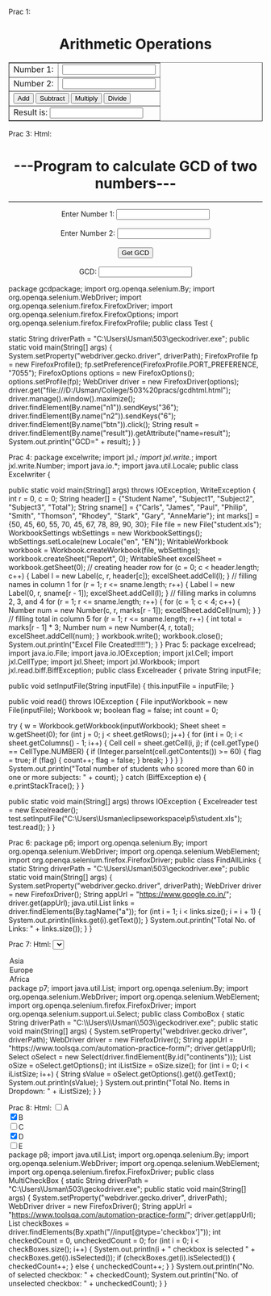 Prac 1:
<html>
<head>
<title>prac1</title>
<script>
 function calculate(operation) {
 var num1 = parseInt(document.arithmetic.n1.value);
 var num2 = parseInt(document.arithmetic.n2.value);
 var result;
 switch (operation) {
 case 'add': result = num1 + num2; break;
 case 'sub': result = num1 - num2; break;
 case 'mul': result = num1 * num2; break;
 case 'div': result = num1 / num2; break;
 }
 document.arithmetic.res.value = result;
 }
</script>
</head>
<body>
 <h1 align="center"> Arithmetic Operations </h1>
 <form name="arithmetic">
 <table border="1" align="center">
 <tr>
 <td>Number 1: </td>
 <td><input type="text" name="n1" size="20"></td>
 </tr>
 <tr>
 <td>Number 2: </td>
 <td><input type="text" name="n2" size="20"></td>
 </tr>
 <tr>
 <td colspan="2">
 <input type="button" value="Add" onclick="calculate('add')">
 <input type="button" value="Subtract" onclick="calculate('sub')">
 <input type="button" value="Multiply" onclick="calculate('mul')">
 <input type="button" value="Divide" onclick="calculate('div')">
 </td>
 </tr>
 <tr>
 <td colspan="2">Result is: <input type="text" name="res" size="20"></td>
 </tr>
 </table>
 </form>
</body>
</html>


Prac 3:
Html:
<html> 
<head> 
<script type="text/javascript"> function gcd() 
{ 
var x,y; 
x=parseInt(document.myform.n1.value); 
y=parseInt(document.myform.n2.value); 
while(x!=y) 
{ 
if(x>y){x=x-y;} 
else{y=y-x;} 
} 
document.myform.result.value=x; 
} 
</script> 
</head> 
<body> 
<center> 
<h1>---Program to calculate GCD of two numbers---</h1> 
<hr color="red"> 
<form name="myform"> 
Enter Number 1: <input type="text" name="n1" value=""> <br> <br> 
Enter Number 2: <input type="text" name="n2" value=""> <br> <br> 
<input type="button" name="btn" value="Get GCD" onClick="gcd()"><br><br> 
GCD: <input type="text" name="result" value=""> 
</form> 
</center> 
</body> 
</html> 
package gcdpackage; 
import org.openqa.selenium.By; 
import org.openqa.selenium.WebDriver; 
import org.openqa.selenium.firefox.FirefoxDriver; 
import org.openqa.selenium.firefox.FirefoxOptions; 
import org.openqa.selenium.firefox.FirefoxProfile; 
public class Test { 
 
 static String driverPath = "C:\\Users\\Usman\\503\\geckodriver.exe"; 
 public static void main(String[] args) { 
 System.setProperty("webdriver.gecko.driver", driverPath); 
 FirefoxProfile fp = new FirefoxProfile(); 
 fp.setPreference(FirefoxProfile.PORT_PREFERENCE, "7055"); 
 FirefoxOptions options = new FirefoxOptions(); 
 options.setProfile(fp); 
 WebDriver driver = new FirefoxDriver(options); 
 driver.get("file:///D:/Usman/College/503%20pracs/gcdhtml.html"); 
 driver.manage().window().maximize(); 
 driver.findElement(By.name("n1")).sendKeys("36"); 
 driver.findElement(By.name("n2")).sendKeys("6"); 
 driver.findElement(By.name("btn")).click(); 
 String result = driver.findElement(By.name("result")).getAttribute("name=result"); 
 System.out.println("GCD=" + result); 
 } 
}


Prac 4:
package excelwrite; 
import jxl.*; 
import jxl.write.*; 
import jxl.write.Number; 
import java.io.*; 
import java.util.Locale; 
public class Excelwriter { 
 
 public static void main(String[] args) throws IOException, WriteException { 
 int r = 0, c = 0; 
 String header[] = {"Student Name", "Subject1", "Subject2", "Subject3", "Total"}; 
 String sname[] = {"Carls", "James", "Paul", "Philip", "Smith", "Thomson", "Rhodey", "Stark", "Gary", 
"AnneMarie"}; 
 int marks[] = {50, 45, 60, 55, 70, 45, 67, 78, 89, 90, 30}; 
 File file = new File("student.xls"); 
 WorkbookSettings wbSettings = new WorkbookSettings(); 
 wbSettings.setLocale(new Locale("en", "EN")); 
 WritableWorkbook workbook = Workbook.createWorkbook(file, wbSettings); 
 workbook.createSheet("Report", 0); 
 WritableSheet excelSheet = workbook.getSheet(0); 
 // creating header row
 for (c = 0; c < header.length; c++) { 
 Label l = new Label(c, r, header[c]); 
 excelSheet.addCell(l); 
 } 
 // filling names in column 1
 for (r = 1; r <= sname.length; r++) { 
 Label l = new Label(0, r, sname[r - 1]); 
 excelSheet.addCell(l); 
 } 
 // filling marks in columns 2, 3, and 4
 for (r = 1; r <= sname.length; r++) { 
 for (c = 1; c < 4; c++) { 
 Number num = new Number(c, r, marks[r - 1]); 
 excelSheet.addCell(num); 
 } 
 } 
 // filling total in column 5
 for (r = 1; r <= sname.length; r++) { 
 int total = marks[r - 1] * 3; 
 Number num = new Number(4, r, total); 
 excelSheet.addCell(num); 
 } 
 workbook.write(); 
 workbook.close(); 
 System.out.println("Excel File Created!!!!!"); 
 } 
}
Prac 5:
package excelread; 
import java.io.File; 
import java.io.IOException; 
import jxl.Cell; 
import jxl.CellType; 
import jxl.Sheet; 
import jxl.Workbook; 
import jxl.read.biff.BiffException; 
public class Excelreader { 
 private String inputFile; 
 
 public void setInputFile(String inputFile) {
 this.inputFile = inputFile;
 } 
 
 public void read() throws IOException { 
 File inputWorkbook = new File(inputFile); 
 Workbook w; 
 boolean flag = false; 
 int count = 0; 
 
 try { 
 w = Workbook.getWorkbook(inputWorkbook); 
 Sheet sheet = w.getSheet(0); 
 for (int j = 0; j < sheet.getRows(); j++) { 
 for (int i = 0; i < sheet.getColumns() - 1; i++) { 
 Cell cell = sheet.getCell(i, j); 
 if (cell.getType() == CellType.NUMBER) { 
 if (Integer.parseInt(cell.getContents()) >= 60) { 
 flag = true; 
 if (flag) { 
 count++; 
 flag = false; 
 } 
 break; 
 } 
 } 
 } 
 } 
 System.out.println("Total number of students who scored more than 60 in one or more subjects: " + 
count); 
 } catch (BiffException e) {
 e.printStackTrace();
 } 
 } 
 
 public static void main(String[] args) throws IOException { 
 Excelreader test = new Excelreader(); 
 test.setInputFile("C:\\Users\\Usman\\eclipseworkspace\\p5\\student.xls"); 
 test.read(); 
 } 
}


Prac 6:
package p6; 
import org.openqa.selenium.By; 
import org.openqa.selenium.WebDriver; 
import org.openqa.selenium.WebElement; 
import org.openqa.selenium.firefox.FirefoxDriver; 
public class FindAllLinks { 
 static String driverPath = "C:\\Users\\Usman\\503\\geckodriver.exe"; 
 public static void main(String[] args) { 
 System.setProperty("webdriver.gecko.driver", driverPath); 
 WebDriver driver = new FirefoxDriver(); 
 String appUrl = "https://www.google.co.in/"; 
 driver.get(appUrl); 
 java.util.List<WebElement> links = driver.findElements(By.tagName("a")); 
 for (int i = 1; i < links.size(); i = i + 1) { 
 System.out.println(links.get(i).getText()); 
 } 
 System.out.println("Total No. of Links: " + links.size()); 
 } 
}


Prac 7:
Html:
<select id="continents"> 
<option value="Asia">Asia</option> 
<option value="Europe">Europe</option>
<option value="Africa">Africa</option>
</select>
package p7; 
import java.util.List; 
import org.openqa.selenium.By; 
import org.openqa.selenium.WebDriver; 
import org.openqa.selenium.WebElement; 
import org.openqa.selenium.firefox.FirefoxDriver; 
import org.openqa.selenium.support.ui.Select; 
public class ComboBox { 
 static String driverPath = "C:\\Users\\Usman\\503\\geckodriver.exe"; 
 public static void main(String[] args) { 
 System.setProperty("webdriver.gecko.driver", driverPath); 
 WebDriver driver = new FirefoxDriver(); 
 String appUrl = "https://www.toolsqa.com/automation-practice-form/"; 
 driver.get(appUrl); 
 Select oSelect = new Select(driver.findElement(By.id("continents"))); 
 List<WebElement> oSize = oSelect.getOptions(); 
 int iListSize = oSize.size(); 
 for (int i = 0; i < iListSize; i++) { 
 String sValue = oSelect.getOptions().get(i).getText(); 
 System.out.println(sValue); 
 } 
 System.out.println("Total No. Items in Dropdown: " + iListSize); 
 } 
}

   
Prac 8:
Html:
<input type="checkbox" value="A">A<br> 
<input type="checkbox" value="B" CHECKED>B<br> 
<input type="checkbox" value="C">C<br> 
<input type="checkbox" value="D" CHECKED>D<br> 
<input type="checkbox" value="E">E<br>
package p8; 
import java.util.List; 
import org.openqa.selenium.By; 
import org.openqa.selenium.WebDriver; 
import org.openqa.selenium.WebElement; 
import org.openqa.selenium.firefox.FirefoxDriver; 
public class MultiCheckBox { 
 static String driverPath = "C:\\Users\\Usman\\503\\geckodriver.exe"; 
 public static void main(String[] args) { 
 System.setProperty("webdriver.gecko.driver", driverPath); 
 WebDriver driver = new FirefoxDriver(); 
 String appUrl = "https://www.toolsqa.com/automation-practice-form/"; 
 driver.get(appUrl); 
 List<WebElement> checkBoxes = driver.findElements(By.xpath("//input[@type='checkbox']")); 
 int checkedCount = 0, uncheckedCount = 0; 
 for (int i = 0; i < checkBoxes.size(); i++) { 
 System.out.println(i + " checkbox is selected " + checkBoxes.get(i).isSelected()); 
 if (checkBoxes.get(i).isSelected()) { 
 checkedCount++; 
 } else { 
 uncheckedCount++; 
 } 
 } 
 System.out.println("No. of selected checkbox: " + checkedCount); 
 System.out.println("No. of unselected checkbox: " + uncheckedCount); 
 } 
}
 
 

